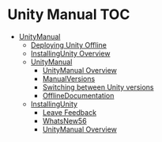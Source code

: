 Unity Manual TOC
================

 - [UnityManual]()
	 - [Deploying Unity Offline](DeployingUnityOffline.md)
	 - [InstallingUnity Overview](InstallingUnity.md)
	 - [UnityManual]()
		 - [UnityManual Overview](UnityManual_1.md)
		 - [ManualVersions](ManualVersions.md)
		 - [Switching between Unity versions](SwitchingDocumentationVersions.md)
		 - [OfflineDocumentation](OfflineDocumentation.md)
	 - [InstallingUnity]()
		 - [Leave Feedback](LeaveFeedback.md)
		 - [WhatsNew56](WhatsNew56.md)
		 - [UnityManual Overview](UnityManual.md)

